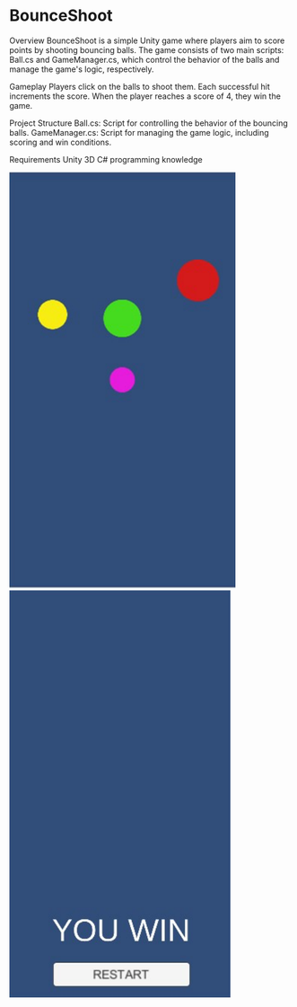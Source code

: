 # BounceShoot
 
Overview
BounceShoot is a simple Unity game where players aim to score points by shooting bouncing balls. The game consists of two main scripts: Ball.cs and GameManager.cs, which control the behavior of the balls and manage the game's logic, respectively.

Gameplay
 Players click on the balls to shoot them.
 Each successful hit increments the score.
 When the player reaches a score of 4, they win the game.

Project Structure
 Ball.cs: Script for controlling the behavior of the bouncing balls.
 GameManager.cs: Script for managing the game logic, including scoring and win conditions.

Requirements
 Unity 3D
 C# programming knowledge

![alt text](https://github.com/divyaankkk/BounceShoot/blob/main/Images/Game.png)
![alt text](https://github.com/divyaankkk/BounceShoot/blob/main/Images/Win%20Screen.png)
